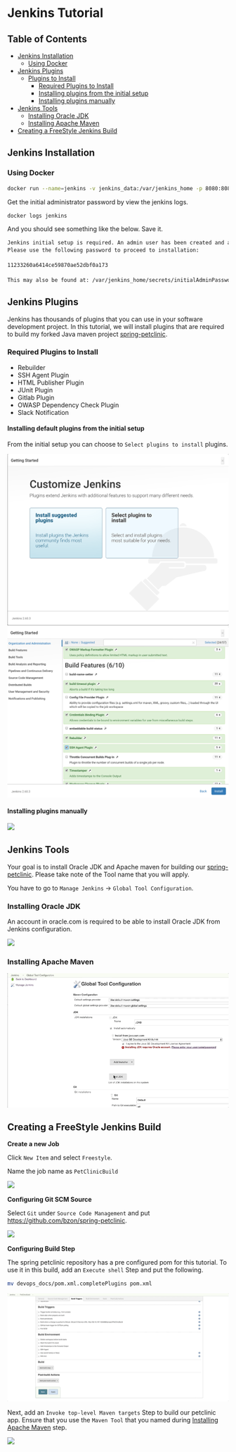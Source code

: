 # Jenkins Tutorial

## Table of Contents

- [Jenkins Installation](#jenkins-installation)
    * [Using Docker](#using-docker)
- [Jenkins Plugins](#jenkins-plugins)
    * [Plugins to Install](#plugins-to-install)
        * [Required Plugins to Install](#required-plugins-to-install)
        * [Installing plugins from the initial setup](#installing-default-plugins-from-the-initial-setup)
        * [Installing plugins manually](#installing-plugins-manually)
- [Jenkins Tools](#jenkins-tools)
    * [Installing Oracle JDK](#installing-oracle-jdk)
    * [Installing Apache Maven](#installing-apache-maven)
- [Creating a FreeStyle Jenkins Build](#creating-a-freestyle-jenkins-build)

## Jenkins Installation

### Using Docker

```bash
docker run --name=jenkins -v jenkins_data:/var/jenkins_home -p 8080:8080 -p 50000:50000 -d jenkins/jenkins:lts
```

Get the initial administrator password by view the jenkins logs.   
```bash
docker logs jenkins
```
And you should see something like the below. Save it.  
```bash
Jenkins initial setup is required. An admin user has been created and a password generated.
Please use the following password to proceed to installation:

11233260a6414ce59870ae52dbf0a173

This may also be found at: /var/jenkins_home/secrets/initialAdminPassword
```

## Jenkins Plugins

Jenkins has thousands of plugins that you can use in your software development project. In this tutorial, we will install plugins that are required to build my forked Java maven project [spring-petclinic](https://github.com/bzon/spring-petclinic).

### Required Plugins to Install

- Rebuilder
- SSH Agent Plugin
- HTML Publisher Plugin
- JUnit Plugin
- Gitlab Plugin
- OWASP Dependency Check Plugin
- Slack Notification

#### Installing default plugins from the initial setup  
From the initial setup you can choose to `Select plugins to install` plugins.  

![](./img/jenkins_plugin_install_1.png)
![](./img/jenkins_plugin_install_2.png)

#### Installing plugins manually

![](./img/jenkins_plugin_install_3.gif)

## Jenkins Tools

Your goal is to install Oracle JDK and Apache maven for building our [spring-petclinic](https://github.com/bzon/spring-petclinic). Please take note of the Tool name that you will apply.  

You have to go to `Manage Jenkins` -> `Global Tool Configuration`.  

### Installing Oracle JDK

An account in oracle.com is required to be able to install Oracle JDK from Jenkins configuration.  

![](./img/install_oracle_jdk.gif)

### Installing Apache Maven

![](./img/install_maven.gif)

## Creating a FreeStyle Jenkins Build

__Create a new Job__

Click `New Item` and select `Freestyle`.  

Name the job name as `PetClinicBuild`

![](./img/create_freestyle_job.gif)

__Configuring Git SCM Source__

Select `Git` under `Source Code Management` and put https://github.com/bzon/spring-petclinic.  

![](./img/freestyle_git_config.gif)

__Configuring Build Step__

The spring petclinic repository has a pre configured pom for this tutorial. To use it in this build, add an `Execute shell` Step and put the following.  

```bash
mv devops_docs/pom.xml.completePlugins pom.xml
```

![](./img/freestyle_exec_shell.gif)

Next, add an `Invoke top-level Maven targets` Step to build our petclinic app. Ensure that you use the `Maven Tool` that you named during [Installing Apache Maven](#installing-apache-maven) step.  

![](./img/freestyle_maven_config.gif)  


